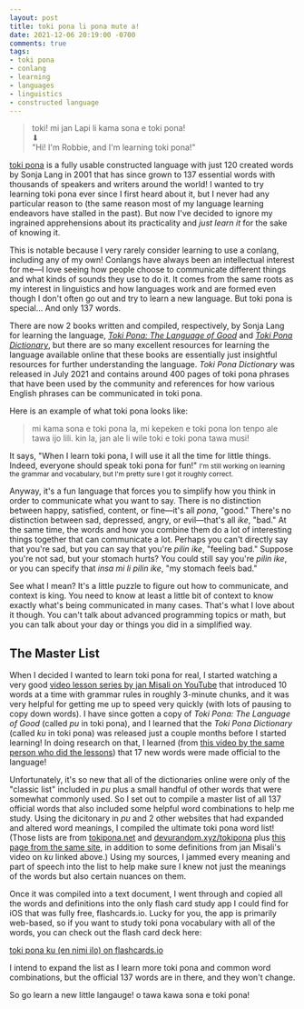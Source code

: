 ```yaml
---
layout: post
title: toki pona li pona mute a!
date: 2021-12-06 20:19:00 -0700
comments: true
tags:
- toki pona
- conlang
- learning
- languages
- linguistics
- constructed language
---
```

> toki! mi jan Lapi li kama sona e toki pona!   
>  ⬇   
> "Hi! I'm Robbie, and I'm learning toki pona!"

[toki pona](https://tokipona.org) is a fully usable constructed language with just 120 created words by Sonja Lang in 2001 that has since grown to 137 essential words with thousands of speakers and writers around the world! I wanted to try learning toki pona ever since I first heard about it, but I never had any particular reason to (the same reason most of my language learning endeavors have stalled in the past). But now I've decided to ignore my ingrained apprehensions about its practicality and _just learn it_ for the sake of knowing it.

This is notable because I very rarely consider learning to use a conlang, including any of my own! Conlangs have always been an intellectual interest for me—I love seeing how people choose to communicate different things and what kinds of sounds they use to do it. It comes from the same roots as my interest in linguistics and how languages work and are formed even though I don't often go out and try to learn a new language. But toki pona is special... And only 137 words.

There are now 2 books written and compiled, respectively, by Sonja Lang for learning the language, [_Toki Pona: The Language of Good_](http://www.amazon.com/gp/product/0978292308) and [_Toki Pona Dictionary_](https://www.amazon.com/dp/0978292367/), but there are so many excellent resources for learning the language available online that these books are essentially just insightful resources for further understanding the language. _Toki Pona Dictionary_ was released in July 2021 and contains around 400 pages of toki pona phrases that have been used by the community and references for how various English phrases can be communicated in toki pona.

Here is an example of what toki pona looks like:

> mi kama sona e toki pona la, mi kepeken e toki pona lon tenpo ale tawa ijo lili. kin la, jan ale li wile toki e toki pona tawa musi!

It says, "When I learn toki pona, I will use it all the time for little things. Indeed, everyone should speak toki pona for fun!" <small>I'm still working on learning the grammar and vocabulary, but I'm pretty sure I got it roughly correct.</small>

Anyway, it's a fun language that forces you to simplify how you think in order to communicate what you want to say. There is no distinction between happy, satisfied, content, or fine—it's all _pona_, "good." There's no distinction between sad, depressed, angry, or evil—that's all _ike_, "bad." At the same time, the words and how you combine them do a lot of interesting things together that can communicate a lot. Perhaps you can't directly say that you're sad, but you can say that you're _pilin ike_, "feeling bad." Suppose you're not sad, but your stomach hurts? You could still say you're _pilin ike_, or you can specify that _insa mi li pilin ike_, "my stomach feels bad."

See what I mean? It's a little puzzle to figure out how to communicate, and context is king. You need to know at least a little bit of context to know exactly what's being communicated in many cases. That's what I love about it though. You can't talk about advanced programming topics or math, but you can talk about your day or things you did in a simplified way.

## The Master List

When I decided I wanted to learn toki pona for real, I started watching a very good [video lesson series by jan Misali on YouTube](https://www.youtube.com/playlist?list=PLjOmpMyMxd8T9lZjF36c4mn4YgwZ4ToT6) that introduced 10 words at a time with grammar rules in roughly 3-minute chunks, and it was very helpful for getting me up to speed very quickly (with lots of pausing to copy down words). I have since gotten a copy of _Toki Pona: The Language of Good_ (called _pu_ in toki pona), and I learned that the _Toki Pona Dictionary_ (called _ku_ in toki pona) was released just a couple months before I started learning! In doing research on that, I learned (from [this video by the same person who did the lessons](https://www.youtube.com/watch?v=n3p4-GFXrkM)) that 17 new words were made official to the language!

Unfortunately, it's so new that all of the dictionaries online were only of the "classic list" included in _pu_ plus a small handful of other words that were somewhat commonly used. So I set out to compile a master list of all 137 official words that also included some helpful word combinations to help me study. Using the dicitonary in _pu_ and 2 other websites that had expanded and altered word meanings, I compiled the ultimate toki pona word list! (Those lists are from [tokipona.net](http://tokipona.net/tp/ClassicWordList.aspx) and [devurandom.xyz/tokipona](https://devurandom.xyz/tokipona/dictionary.html) plus [this page from the same site](https://devurandom.xyz/tokipona/13.html), in addition to some definitions from jan Misali's video on _ku_ linked above.) Using my sources, I jammed every meaning and part of speech into the list to help make sure I knew not just the meanings of the words but also certain nuances on them.

Once it was compiled into a text document, I went through and copied all the words and definitions into the only flash card study app I could find for iOS that was fully free, flashcards.io. Lucky for you, the app is primarily web-based, so if you want to study toki pona vocabulary with all of the words, you can check out the flash card deck here:

[toki pona ku (en nimi ilo) on flashcards.io](https://flashcards.io/app?deck=d-17438-2021-12-06T20%3A21%3A38.051Z17)

I intend to expand the list as I learn more toki pona and common word combinations, but the official 137 words are in there, and they won't change.

So go learn a new little langauge! o tawa kawa sona e toki pona!
